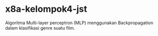 # x8a-kelompok4-jst

Algoritma Multi-layer perceptron (MLP) menggunakan Backpropagation dalam klasifikasi genre suatu film.
